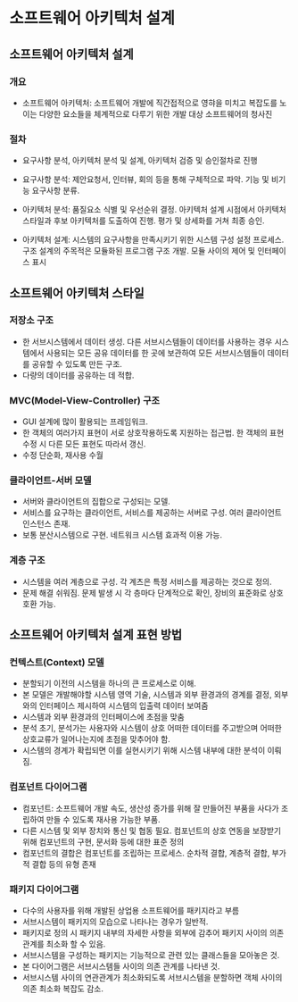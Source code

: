 # 소프트웨어 아키텍처 설계

## 소프트웨어 아키텍처 설계

### 개요

* 소프트웨어 아키텍처: 소프트웨어 개발에 직간접적으로 영햐을 미치고 복잡도를 노이는 다양한 요소들을 체계적으로 다루기 위한 개발 대상 소프트웨어의 청사진

### 절차

* 요구사항 분석, 아키텍처 분석 및 설계, 아키텍처 검증 및 승인절차로 진행

* 요구사항 분석: 제안요청서, 인터뷰, 회의 등을 통해 구체적으로 파악. 기능 및 비기능 요구사항 분류.
* 아키텍처 분석: 품질요소 식별 및 우선순위 결정. 아키텍처 설계 시점에서 아키텍처 스타일과 후보 아키텍처를 도출하여 진행. 평가 및 상세화를 거쳐 최종 승인.
* 아키텍처 설계: 시스템의 요구사항을 만족시키기 위한 시스템 구성 설정 프로세스. 구조 설계의 주목적은 모듈화된 프로그램 구조 개발. 모듈 사이의 제어 및 인터페이스 표시

## 소프트웨어 아키텍처 스타일

### 저장소 구조

* 한 서브시스템에서 데이터 생성. 다른 서브시스템들이 데이터를 사용하는 경우 시스템에서 사용되는 모든 공유 데이터를 한 곳에 보관하여 모든 서브시스템들이 데이터를 공유할 수 있도록 만든 구조.
* 다량의 데이터를 공유하는 데 적합.

### MVC(Model-View-Controller) 구조

* GUI 설계에 많이 활용되는 프레임워크.
* 한 객체의 여러가지 표현이 서로 상호작용하도록 지원하는 접근법. 한 객체의 표현 수정 시 다른 모든 표현도 따라서 갱신.
* 수정 단순화, 재사용 수월

### 클라이언트-서버 모델

* 서버와 클라이언트의 집합으로 구성되는 모델.
* 서비스를 요구하는 클라이언트, 서비스를 제공하는 서버로 구성. 여러 클라이언트 인스턴스 존재.
* 보통 분산시스템으로 구현. 네트워크 시스템 효과적 이용 가능.

### 계층 구조

* 시스템을 여러 계층으로 구성. 각 계츠은 특정 서비스를 제공하는 것으로 정의.
* 문제 해결 쉬워짐. 문제 발생 시 각 층마다 단계적으로 확인, 장비의 표준화로 상호 호환 가능.

## 소프트웨어 아키텍처 설계 표현 방법

### 컨텍스트(Context) 모델

* 분할되기 이전의 시스템을 하나의 큰 프로세스로 이해.
* 본 모델은 개발해야할 시스템 영역 기술, 시스템과 외부 환경과의 경계를 결정, 외부와의 인터페이스 제시하여 시스템의 입출력 데이터 보여줌
* 시스템과 외부 환경과의 인터페이스에 초점을 맞춤
* 분석 초기, 분석가는 사용자와 시스템이 상호 어떠한 데이터를 주고받으며 어떠한 상호교류가 일어나는지에 초점을 맞추어야 함.
* 시스템의 경계가 확립되면 이를 실현시키기 위해 시스템 내부에 대한 분석이 이뤄짐.

### 컴포넌트 다이어그램

* 컴포넌트: 소프트웨어 개발 속도, 생산성 증가를 위해 잘 만들어진 부품을 사다가 조립하여 만들 수 있도록 재사용 가능한 부품.
* 다른 시스템 및 외부 장치와 통신 및 협동 필요. 컴포넌트의 상호 연동을 보장받기 위해 컴포넌트의 구현, 문서화 등에 대한 표준 정의
* 컴포넌트의 결합은 컴포넌트를 조립하는 프로세스. 순차적 결합, 계층적 결합, 부가적 결합 등의 유형 존재

### 패키지 다이어그램

* 다수의 사용자를 위해 개발된 상업용 소프트웨어를 패키지라고 부름
* 서브시스템이 패키지의 모습으로 나타나는 경우가 일반적.
* 패키지로 정의 시 패키지 내부의 자세한 사항을 외부에 감추어 패키지 사이의 의존 관계를 최소화 할 수 있음.
* 서브시스템을 구성하는 패키지는 기능적으로 관련 있는 클래스들을 모아놓은 것.
* 본 다이어그램은 서브시스템들 사이의 의존 관계를 나타낸 것.
* 서브시스템 사이의 연관관계가 최소화되도록 서브시스템을 분할하면 객체 사이의 의존 최소화 복잡도 감소.
